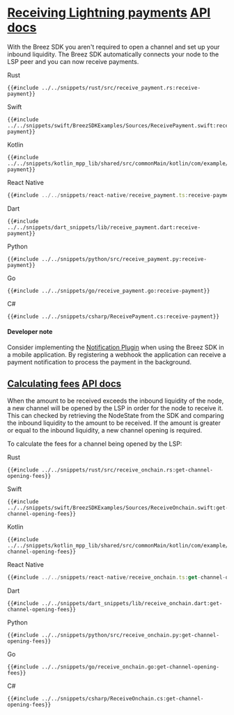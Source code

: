 <h1 id="receiving-lightning-payments">
    <a class="header" href="#receiving-lightning-payments">Receiving Lightning payments</a>
    <a class="tag" target="_blank" href="https://breez.github.io/breez-sdk-greenlight/breez_sdk_core/struct.BreezServices.html#method.receive_payment">API docs</a>
</h1>

With the Breez SDK you aren't required to open a channel and set up your inbound liquidity.
The Breez SDK automatically connects your node to the LSP peer and you can now receive payments.

<custom-tabs category="lang">
<div slot="title">Rust</div>
<section>

```rust,ignore
{{#include ../../snippets/rust/src/receive_payment.rs:receive-payment}}
```
</section>

<div slot="title">Swift</div>
<section>

```swift,ignore
{{#include ../../snippets/swift/BreezSDKExamples/Sources/ReceivePayment.swift:receive-payment}}
```
</section>

<div slot="title">Kotlin</div>
<section>

```kotlin,ignore
{{#include ../../snippets/kotlin_mpp_lib/shared/src/commonMain/kotlin/com/example/kotlinmpplib/ReceivePayment.kt:receive-payment}}
```
</section>

<div slot="title">React Native</div>
<section>

```typescript
{{#include ../../snippets/react-native/receive_payment.ts:receive-payment}}
```
</section>

<div slot="title">Dart</div>
<section>

```dart,ignore
{{#include ../../snippets/dart_snippets/lib/receive_payment.dart:receive-payment}}
```
</section>

<div slot="title">Python</div>
<section>

```python,ignore
{{#include ../../snippets/python/src/receive_payment.py:receive-payment}}
```
</section>

<div slot="title">Go</div>
<section>

```go,ignore
{{#include ../../snippets/go/receive_payment.go:receive-payment}}
```
</section>

<div slot="title">C#</div>
<section>

```cs,ignore
{{#include ../../snippets/csharp/ReceivePayment.cs:receive-payment}}
```
</section>
</custom-tabs>
<div class="warning">
<h4>Developer note</h4>
Consider implementing the <a href="/notifications/getting_started.md">Notification Plugin</a> when using the Breez SDK in a mobile application. By registering a webhook the application can receive a payment notification to process the payment in the background.
</div>

<h2 id="calculating-fees">
    <a class="header" href="#calculating-fees">Calculating fees</a>
    <a class="tag" target="_blank" href="https://breez.github.io/breez-sdk-greenlight/breez_sdk_core/struct.BreezServices.html#method.open_channel_fee">API docs</a>
</h2>

When the amount to be received exceeds the inbound liquidity of the node, a new channel will be opened by the LSP in order for the node to receive it. This can checked by retrieving the NodeState from the SDK and comparing the inbound liquidity to the amount to be received. If the amount is greater or equal to the inbound liquidity, a new channel opening is required.

To calculate the fees for a channel being opened by the LSP:

<custom-tabs category="lang">
<div slot="title">Rust</div>
<section>

```rust,ignore
{{#include ../../snippets/rust/src/receive_onchain.rs:get-channel-opening-fees}}
```
</section>

<div slot="title">Swift</div>
<section>

```swift,ignore 
{{#include ../../snippets/swift/BreezSDKExamples/Sources/ReceiveOnchain.swift:get-channel-opening-fees}}
```
</section>

<div slot="title">Kotlin</div>
<section>

```kotlin,ignore
{{#include ../../snippets/kotlin_mpp_lib/shared/src/commonMain/kotlin/com/example/kotlinmpplib/ReceiveOnchain.kt:get-channel-opening-fees}}
```
</section>

<div slot="title">React Native</div>
<section>

```typescript 
{{#include ../../snippets/react-native/receive_onchain.ts:get-channel-opening-fees}}
```
</section>

<div slot="title">Dart</div>
<section>

```dart,ignore
{{#include ../../snippets/dart_snippets/lib/receive_onchain.dart:get-channel-opening-fees}}
```
</section>

<div slot="title">Python</div>
<section>

```python,ignore
{{#include ../../snippets/python/src/receive_onchain.py:get-channel-opening-fees}}
```
</section>

<div slot="title">Go</div>
<section>

```go,ignore
{{#include ../../snippets/go/receive_onchain.go:get-channel-opening-fees}}
```
</section>

<div slot="title">C#</div>
<section>

```cs,ignore 
{{#include ../../snippets/csharp/ReceiveOnchain.cs:get-channel-opening-fees}}
```
</section>
</custom-tabs>

[^1]: For more details on these fees, see [Channel Opening Fees](connecting_lsp.md#channel-opening-fees)
